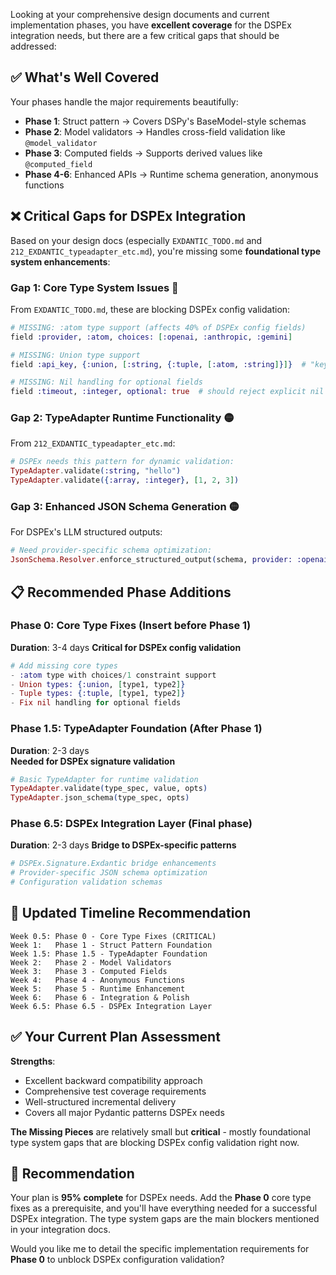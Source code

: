 Looking at your comprehensive design documents and current implementation phases, you have **excellent coverage** for the DSPEx integration needs, but there are a few critical gaps that should be addressed:

## ✅ **What's Well Covered**

Your phases handle the major requirements beautifully:

- **Phase 1**: Struct pattern → Covers DSPy's BaseModel-style schemas
- **Phase 2**: Model validators → Handles cross-field validation like `@model_validator` 
- **Phase 3**: Computed fields → Supports derived values like `@computed_field`
- **Phase 4-6**: Enhanced APIs → Runtime schema generation, anonymous functions

## ❌ **Critical Gaps for DSPEx Integration**

Based on your design docs (especially `EXDANTIC_TODO.md` and `212_EXDANTIC_typeadapter_etc.md`), you're missing some **foundational type system enhancements**:

### **Gap 1: Core Type System Issues** 🔴
From `EXDANTIC_TODO.md`, these are blocking DSPEx config validation:

```elixir
# MISSING: :atom type support (affects 40% of DSPEx config fields)
field :provider, :atom, choices: [:openai, :anthropic, :gemini]

# MISSING: Union type support 
field :api_key, {:union, [:string, {:tuple, [:atom, :string]}]}  # "key" | {:system, "ENV_VAR"}

# MISSING: Nil handling for optional fields
field :timeout, :integer, optional: true  # should reject explicit nil
```

### **Gap 2: TypeAdapter Runtime Functionality** 🟡
From `212_EXDANTIC_typeadapter_etc.md`:

```elixir
# DSPEx needs this pattern for dynamic validation:
TypeAdapter.validate(:string, "hello")
TypeAdapter.validate({:array, :integer}, [1, 2, 3])
```

### **Gap 3: Enhanced JSON Schema Generation** 🟡
For DSPEx's LLM structured outputs:

```elixir
# Need provider-specific schema optimization:
JsonSchema.Resolver.enforce_structured_output(schema, provider: :openai)
```

## 📋 **Recommended Phase Additions**

### **Phase 0: Core Type Fixes** (Insert before Phase 1)
**Duration**: 3-4 days
**Critical for DSPEx config validation**

```elixir
# Add missing core types
- :atom type with choices/1 constraint support  
- Union types: {:union, [type1, type2]}
- Tuple types: {:tuple, [type1, type2]}
- Fix nil handling for optional fields
```

### **Phase 1.5: TypeAdapter Foundation** (After Phase 1)
**Duration**: 2-3 days  
**Needed for DSPEx signature validation**

```elixir
# Basic TypeAdapter for runtime validation
TypeAdapter.validate(type_spec, value, opts)
TypeAdapter.json_schema(type_spec, opts)
```

### **Phase 6.5: DSPEx Integration Layer** (Final phase)
**Duration**: 2-3 days
**Bridge to DSPEx-specific patterns**

```elixir
# DSPEx.Signature.Exdantic bridge enhancements
# Provider-specific JSON schema optimization  
# Configuration validation schemas
```

## 🎯 **Updated Timeline Recommendation**

```
Week 0.5: Phase 0 - Core Type Fixes (CRITICAL)
Week 1:   Phase 1 - Struct Pattern Foundation  
Week 1.5: Phase 1.5 - TypeAdapter Foundation
Week 2:   Phase 2 - Model Validators
Week 3:   Phase 3 - Computed Fields  
Week 4:   Phase 4 - Anonymous Functions
Week 5:   Phase 5 - Runtime Enhancement
Week 6:   Phase 6 - Integration & Polish
Week 6.5: Phase 6.5 - DSPEx Integration Layer
```

## ✅ **Your Current Plan Assessment**

**Strengths**:
- Excellent backward compatibility approach
- Comprehensive test coverage requirements  
- Well-structured incremental delivery
- Covers all major Pydantic patterns DSPEx needs

**The Missing Pieces** are relatively small but **critical** - mostly foundational type system gaps that are blocking DSPEx config validation right now.

## 🚀 **Recommendation**

Your plan is **95% complete** for DSPEx needs. Add the **Phase 0** core type fixes as a prerequisite, and you'll have everything needed for a successful DSPEx integration. The type system gaps are the main blockers mentioned in your integration docs.

Would you like me to detail the specific implementation requirements for **Phase 0** to unblock DSPEx configuration validation?
